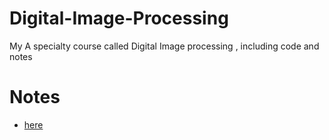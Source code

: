 # Digital-Image-Processing
My A specialty course called Digital Image processing , including code and notes

# Notes
- [here](https://www.jianshu.com/nb/30347125)